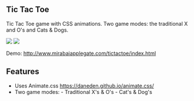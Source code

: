 ## Tic Tac Toe

Tic Tac Toe game with CSS animations.  Two game modes: the traditional X and O's and Cats & Dogs.

![](./preview.png)
![](./animal-preview.png)

Demo: http://www.mirabaiapplegate.com/tictactoe/index.html

## Features

  - Uses Animate.css https://daneden.github.io/animate.css/
  - Two game modes: - Traditional X's & O's
                    - Cat's & Dog's
